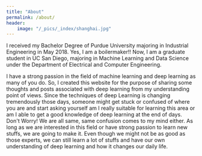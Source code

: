 ```yaml
---
title: "About"
permalink: /about/
header:
    image: "/_pics/_index/shanghai.jpg"
---
```


I received my Bachelor Degree of Purdue University majoring in Industrial Engineering
in May 2018. Yes, I am a boilermaker!! Now, I am a graduate student in UC San Diego,
majoring in Machine Learning and Data Science under the Department of Electrical and Computer
Engineering.

I have a strong passion in the field of machine learning and deep learning as many of
you do. So, I created this website for the purpose of sharing some thoughts and posts associated
with deep learning from my understanding point of views. Since the techniques of deep Learning
is changing tremendously those days, someone might get stuck or confused of where you are and start
asking yourself am I really suitable for learning this area or am I able to get a good
knowledge of deep learning at the end of days. Don't Worry! We are all same, same
confusion comes to my mind either. As long as we are interested in this field or
have strong passion to learn new stuffs, we are going to make it. Even though we
might not be as good as those experts, we can still learn a lot of stuffs and have
our own understanding of deep learning and how it changes our daily life.
